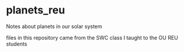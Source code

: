 # planets_reu
Notes about planets in our solar system

files in this repository came from the SWC class I taught to the OU REU students
